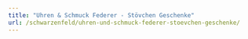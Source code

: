 ```yaml
---
title: "Uhren & Schmuck Federer - Stövchen Geschenke"
url: /schwarzenfeld/uhren-und-schmuck-federer-stoevchen-geschenke/
---
```

